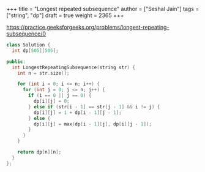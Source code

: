 +++
title = "Longest repeated subsequence"
author = ["Seshal Jain"]
tags = ["string", "dp"]
draft = true
weight = 2365
+++

<https://practice.geeksforgeeks.org/problems/longest-repeating-subsequence/0>

```cpp
class Solution {
  int dp[505][505];

public:
  int LongestRepeatingSubsequence(string str) {
    int n = str.size();

    for (int i = 0; i <= n; i++) {
      for (int j = 0; j <= n; j++) {
        if (i == 0 || j == 0) {
          dp[i][j] = 0;
        } else if (str[i - 1] == str[j - 1] && i != j) {
          dp[i][j] = 1 + dp[i - 1][j - 1];
        } else {
          dp[i][j] = max(dp[i - 1][j], dp[i][j - 1]);
        }
      }
    }

    return dp[n][n];
  }
};
```
